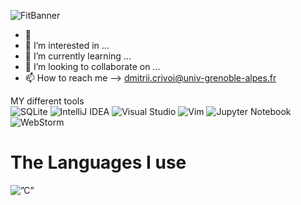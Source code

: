 ![FitBanner](https://user-images.githubusercontent.com/97243628/158805868-c9d3c731-cf5f-4160-a8ed-ca7ad0f6738c.PNG)


- 👋
- 👀 I’m interested in ...
- 🌱 I’m currently learning ...
- 💞️ I’m looking to collaborate on ...
- 📫 How to reach me --> dmitrii.crivoi@univ-grenoble-alpes.fr

 MY different tools </br>
![SQLite](https://img.shields.io/badge/sqlite-%2307405e.svg?style=for-the-badge&logo=sqlite&logoColor=white) 
![IntelliJ IDEA](https://img.shields.io/badge/IntelliJIDEA-000000.svg?style=for-the-badge&logo=intellij-idea&logoColor=white)
![Visual Studio](https://img.shields.io/badge/Visual%20Studio-5C2D91.svg?style=for-the-badge&logo=visual-studio&logoColor=white)
![Vim](https://img.shields.io/badge/VIM-%2311AB00.svg?style=for-the-badge&logo=vim&logoColor=white)
![Jupyter Notebook](https://img.shields.io/badge/jupyter-%23FA0F00.svg?style=for-the-badge&logo=jupyter&logoColor=white)
![WebStorm](https://img.shields.io/badge/webstorm-143?style=for-the-badge&logo=webstorm&logoColor=white&color=black)

<h1> The Languages I use </h1> 
<img alt=”C” src=”https://img.shields.io/badge/C-00599C?style=for-the-badge&logo=c&logoColor=white"/>
